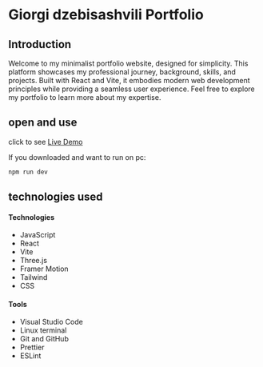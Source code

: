 # Giorgi dzebisashvili Portfolio

## Introduction

Welcome to my minimalist portfolio website, designed for simplicity. This platform showcases my professional journey, background, skills, and projects. Built with React and Vite, it embodies modern web development principles while providing a seamless user experience. Feel free to explore my portfolio to learn more about my expertise.

## open and use

click to see [Live Demo](https://giorgi-dzebisashvili.netlify.app/)

If you downloaded and want to run on pc:

```bash
npm run dev
```

## technologies used

#### Technologies

- JavaScript
- React
- Vite
- Three.js
- Framer Motion
- Tailwind
- CSS

#### Tools

- Visual Studio Code
- Linux terminal
- Git and GitHub
- Prettier
- ESLint
